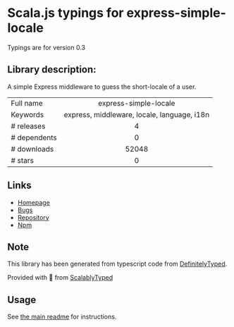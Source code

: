 
# Scala.js typings for express-simple-locale

Typings are for version 0.3

## Library description:
A simple Express middleware to guess the short-locale of a user.

|                    |                 |
| ------------------ | :-------------: |
| Full name          | express-simple-locale |
| Keywords           | express, middleware, locale, language, i18n |
| # releases         | 4 |
| # dependents       | 0 |
| # downloads        | 52048 |
| # stars            | 0 |

## Links
- [Homepage](https://github.com/n26/express-simple-locale#readme)
- [Bugs](https://github.com/n26/express-simple-locale/issues)
- [Repository](https://github.com/n26/express-simple-locale)
- [Npm](https://www.npmjs.com/package/express-simple-locale)
    


## Note
This library has been generated from typescript code from [DefinitelyTyped](https://definitelytyped.org).

Provided with :purple_heart: from [ScalablyTyped](https://github.com/oyvindberg/ScalablyTyped)

## Usage
See [the main readme](../../readme.md) for instructions.


